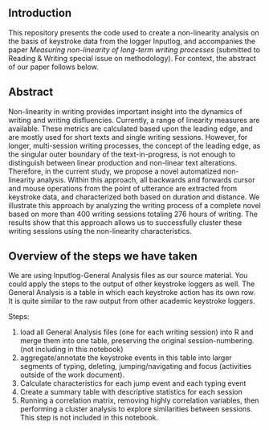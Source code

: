 ## Introduction

This repository presents the code used to create a non-linearity analysis on the basis of keystroke data from the logger Inputlog, and accompanies the paper *Measuring non-linearity of long-term writing processes* (submitted to Reading & Writing special issue on methodology). For context, the abstract of our paper follows below. 

## Abstract

Non-linearity in writing provides important insight into the dynamics of writing and writing disfluencies. Currently, a range of linearity measures are available. These metrics are calculated based upon the leading edge, and are mostly used for short texts and single writing sessions. However, for longer, multi-session writing processes, the concept of the leading edge, as the singular outer boundary of the text-in-progress, is not enough to distinguish between linear production and non-linear text alterations.
Therefore, in the current study, we propose a novel automatized non-linearity analysis. Within this approach, all backwards and forwards cursor and mouse operations from the point of utterance are extracted from keystroke data, and characterized both based on duration and distance. 
We illustrate this approach by analyzing the writing process of a complete novel based on more than 400 writing sessions totaling 276 hours of writing. The results show that this approach allows us to successfully cluster these writing sessions using the non-linearity characteristics.

## Overview of the steps we have taken

We are using Inputlog-General Analysis files as our source material. You could apply the steps to the output of other keystroke loggers as well. The General Analysis is a table in which each keystroke action has its own row. It is quite similar to the raw output from other academic keystroke loggers.

Steps:
1. load all General Analysis files (one for each writing session) into R and merge them into one table, preserving the original session-numbering. (not including in this notebook)
2. aggregate/annotate the keystroke events in this table into larger segments of typing, deleting, jumping/navigating and focus (activities outside of the work document).
3. Calculate characteristics for each jump event and each typing event
4. Create a summary table with descriptive statistics for each session
5. Running a correlation matrix, removing highly correlation variables, then performing a cluster analysis to explore similarities between sessions. This step is not included in this notebook.
